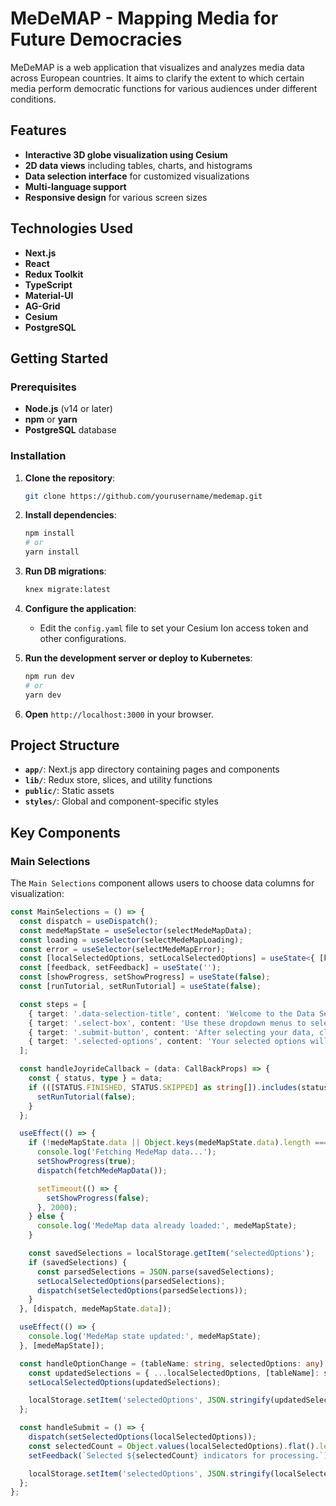 # MeDeMAP - Mapping Media for Future Democracies

MeDeMAP is a web application that visualizes and analyzes media data across European countries. It aims to clarify the extent to which certain media perform democratic functions for various audiences under different conditions.

## Features

- **Interactive 3D globe visualization using Cesium**
- **2D data views** including tables, charts, and histograms
- **Data selection interface** for customized visualizations
- **Multi-language support**
- **Responsive design** for various screen sizes

## Technologies Used

- **Next.js**
- **React**
- **Redux Toolkit**
- **TypeScript**
- **Material-UI**
- **AG-Grid**
- **Cesium**
- **PostgreSQL**

## Getting Started

### Prerequisites

- **Node.js** (v14 or later)
- **npm** or **yarn**
- **PostgreSQL** database

### Installation

1. **Clone the repository**:
    ```bash
    git clone https://github.com/yourusername/medemap.git
    ```

2. **Install dependencies**:
    ```bash
    npm install
    # or
    yarn install
    ```

3. **Run DB migrations**:
    ```bash
    knex migrate:latest
    ```

4. **Configure the application**:
    - Edit the `config.yaml` file to set your Cesium Ion access token and other configurations. 

5. **Run the development server or deploy to Kubernetes**:
    ```bash
    npm run dev
    # or
    yarn dev
    ```

6. **Open** `http://localhost:3000` in your browser.

## Project Structure

- **`app/`**: Next.js app directory containing pages and components
- **`lib/`**: Redux store, slices, and utility functions
- **`public/`**: Static assets
- **`styles/`**: Global and component-specific styles

## Key Components

### Main Selections

The `Main Selections` component allows users to choose data columns for visualization:

```typescript
const MainSelections = () => {
  const dispatch = useDispatch();
  const medeMapState = useSelector(selectMedeMapData);
  const loading = useSelector(selectMedeMapLoading);
  const error = useSelector(selectMedeMapError);
  const [localSelectedOptions, setLocalSelectedOptions] = useState<{ [key: string]: any[] }>({});
  const [feedback, setFeedback] = useState('');
  const [showProgress, setShowProgress] = useState(false);
  const [runTutorial, setRunTutorial] = useState(false);

  const steps = [
    { target: '.data-selection-title', content: 'Welcome to the Data Selection page. Here you can choose data columns for visualization.', disableBeacon: true },
    { target: '.select-box', content: 'Use these dropdown menus to select columns from different tables.' },
    { target: '.submit-button', content: 'After selecting your data, click this button to submit your choices.' },
    { target: '.selected-options', content: 'Your selected options will appear here after submission.' },
  ];

  const handleJoyrideCallback = (data: CallBackProps) => {
    const { status, type } = data;
    if (([STATUS.FINISHED, STATUS.SKIPPED] as string[]).includes(status)) {
      setRunTutorial(false);
    }
  };

  useEffect(() => {
    if (!medeMapState.data || Object.keys(medeMapState.data).length === 0) {
      console.log('Fetching MedeMap data...');
      setShowProgress(true);
      dispatch(fetchMedeMapData());

      setTimeout(() => {
        setShowProgress(false);
      }, 2000);
    } else {
      console.log('MedeMap data already loaded:', medeMapState);
    }

    const savedSelections = localStorage.getItem('selectedOptions');
    if (savedSelections) {
      const parsedSelections = JSON.parse(savedSelections);
      setLocalSelectedOptions(parsedSelections);
      dispatch(setSelectedOptions(parsedSelections));
    }
  }, [dispatch, medeMapState.data]);

  useEffect(() => {
    console.log('MedeMap state updated:', medeMapState);
  }, [medeMapState]);

  const handleOptionChange = (tableName: string, selectedOptions: any) => {
    const updatedSelections = { ...localSelectedOptions, [tableName]: selectedOptions };
    setLocalSelectedOptions(updatedSelections);

    localStorage.setItem('selectedOptions', JSON.stringify(updatedSelections));
  };

  const handleSubmit = () => {
    dispatch(setSelectedOptions(localSelectedOptions));
    const selectedCount = Object.values(localSelectedOptions).flat().length;
    setFeedback(`Selected ${selectedCount} indicators for processing.`);

    localStorage.setItem('selectedOptions', JSON.stringify(localSelectedOptions));
  };
};